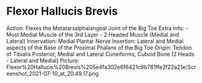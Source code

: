 # Flexor Hallucis Brevis

Action: Flexes the Metatarsalphalangeal Joint of the Big Toe
Extra Info: - Most Medial Muscle of the 3rd Layer                                                 - 2 Headed Muscle (Medial and Lateral)
Innervation: Medial Plantar Nerve
Insertion: Lateral and Medial aspects of the Base of the Proximal Phalanx of the Big Toe
Origin: Tendon of Tibialis Posterior, Medial and Lateral Cuneiforms, Cuboid Bone (2 Heads - Lateral and Medial)
Picture: Flexor%20Hallucis%20Brevis%205e4fa302e6f6421c9b781ffe2f22a21e/Screenshot_2021-07-10_at_20.49.17.png